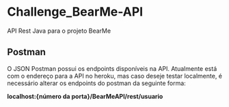 # Challenge_BearMe-API
API Rest Java para o projeto BearMe

## Postman

O JSON Postman possui os endpoints disponíveis na API. Atualmente está com o endereço para a API no heroku, mas caso deseje testar localmente, é necessário alterar os endpoints do postman da seguinte forma:

**localhost:{número da porta}/BearMeAPI/rest/usuario**

